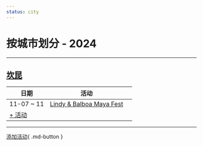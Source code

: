 ```yaml
---
status: city
---
```


# 按城市划分 - 2024

---

## [坎昆](Cancun.md)

| 日期 | 活动 | |
| --- | --- | --- |
| 11-07 ~ 11 | [Lindy & Balboa Maya Fest](lindy-n-balboa-maya-fest.md) |  |
| [+ 活动](https://github.com/swingdance/events/issues/new?assignees=&labels=add+event&projects=&template=02-add_entity.yml&title=Add%20Event%3A%20es_MX%20%E2%80%A2%20%3CName%3E&region=es_MX&province=Cancun&city=Cancun&org_id=)

---

[添加活动](https://github.com/swingdance/events/issues/new?assignees=&labels=add+event&projects=&template=02-add_entity.yml&title=Add%20Event%3A%20es_MX%20%E2%80%A2%20%3CName%3E&region=es_MX&province=&city=&org_id=){ .md-button }
